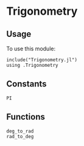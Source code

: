 # Trigonometry

## Usage
To use this module:
```
include("Trigonometry.jl")
using .Trigonometry
```

## Constants
```@docs
PI
```

## Functions
```@docs
deg_to_rad
rad_to_deg
```
